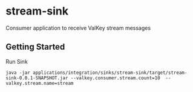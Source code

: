 # stream-sink


Consumer application to receive ValKey stream messages


## Getting Started

Run Sink

```shell
java -jar applications/integration/sinks/stream-sink/target/stream-sink-0.0.1-SNAPSHOT.jar --valkey.consumer.stream.count=10  --valkey.stream.name=stream
```

